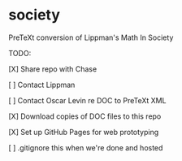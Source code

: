 # society
PreTeXt conversion of Lippman's Math In Society

TODO:

[X] Share repo with Chase

[ ] Contact Lippman

[ ] Contact Oscar Levin re DOC to PreTeXt XML

[X] Download copies of DOC files to this repo

[X] Set up GitHub Pages for web prototyping

  [ ] .gitignore this when we're done and hosted